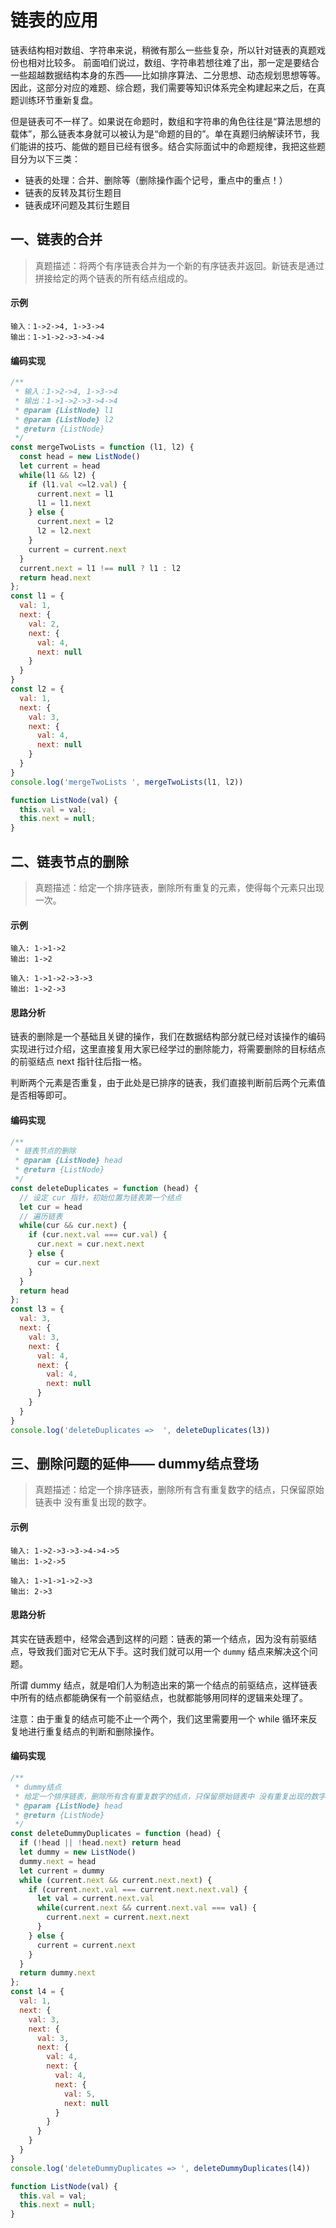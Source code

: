 # 链表的应用

链表结构相对数组、字符串来说，稍微有那么一些些复杂，所以针对链表的真题戏份也相对比较多。
前面咱们说过，数组、字符串若想往难了出，那一定是要结合一些超越数据结构本身的东西——比如排序算法、二分思想、动态规划思想等等。因此，这部分对应的难题、综合题，我们需要等知识体系完全构建起来之后，在真题训练环节重新复盘。

但是链表可不一样了。如果说在命题时，数组和字符串的角色往往是“算法思想的载体”，那么链表本身就可以被认为是“命题的目的”。单在真题归纳解读环节，我们能讲的技巧、能做的题目已经有很多。结合实际面试中的命题规律，我把这些题目分为以下三类：

* 链表的处理：合并、删除等（删除操作画个记号，重点中的重点！）
* 链表的反转及其衍生题目
* 链表成环问题及其衍生题目

## 一、链表的合并

> 真题描述：将两个有序链表合并为一个新的有序链表并返回。新链表是通过拼接给定的两个链表的所有结点组成的。 

#### 示例

```
输入：1->2->4, 1->3->4
输出：1->1->2->3->4->4
```

#### 编码实现

```js
/**
 * 输入：1->2->4, 1->3->4
 * 输出：1->1->2->3->4->4
 * @param {ListNode} l1
 * @param {ListNode} l2
 * @return {ListNode}
 */
const mergeTwoLists = function (l1, l2) {
  const head = new ListNode()
  let current = head
  while(l1 && l2) {
    if (l1.val <=l2.val) {
      current.next = l1
      l1 = l1.next
    } else {
      current.next = l2
      l2 = l2.next
    }
    current = current.next
  }
  current.next = l1 !== null ? l1 : l2
  return head.next
};
const l1 = {
  val: 1,
  next: {
    val: 2,
    next: {
      val: 4,
      next: null
    }
  }
}
const l2 = {
  val: 1,
  next: {
    val: 3,
    next: {
      val: 4,
      next: null
    }
  }
}
console.log('mergeTwoLists ', mergeTwoLists(l1, l2))

function ListNode(val) {
  this.val = val;
  this.next = null;
}
```

## 二、链表节点的删除

> 真题描述：给定一个排序链表，删除所有重复的元素，使得每个元素只出现一次。

#### 示例

```
输入: 1->1->2
输出: 1->2

输入: 1->1->2->3->3
输出: 1->2->3
```

#### 思路分析

链表的删除是一个基础且关键的操作，我们在数据结构部分就已经对该操作的编码实现进行过介绍，这里直接复用大家已经学过的删除能力，将需要删除的目标结点的前驱结点 next 指针往后指一格。

判断两个元素是否重复，由于此处是已排序的链表，我们直接判断前后两个元素值是否相等即可。

#### 编码实现

```js
/**
 * 链表节点的删除
 * @param {ListNode} head
 * @return {ListNode}
 */
const deleteDuplicates = function (head) {
  // 设定 cur 指针，初始位置为链表第一个结点
  let cur = head
  // 遍历链表
  while(cur && cur.next) {
    if (cur.next.val === cur.val) {
      cur.next = cur.next.next
    } else {
      cur = cur.next
    }
  }
  return head
};
const l3 = {
  val: 3,
  next: {
    val: 3,
    next: {
      val: 4,
      next: {
        val: 4,
        next: null
      }
    }
  }
}
console.log('deleteDuplicates =>  ', deleteDuplicates(l3))
```

## 三、删除问题的延伸—— dummy结点登场

> 真题描述：给定一个排序链表，删除所有含有重复数字的结点，只保留原始链表中 没有重复出现的数字。

#### 示例

```
输入: 1->2->3->3->4->4->5
输出: 1->2->5

输入: 1->1->1->2->3
输出: 2->3
```

#### 思路分析

其实在链表题中，经常会遇到这样的问题：链表的第一个结点，因为没有前驱结点，导致我们面对它无从下手。这时我们就可以用一个 `dummy` 结点来解决这个问题。

所谓 dummy 结点，就是咱们人为制造出来的第一个结点的前驱结点，这样链表中所有的结点都能确保有一个前驱结点，也就都能够用同样的逻辑来处理了。

注意：由于重复的结点可能不止一个两个，我们这里需要用一个 while 循环来反复地进行重复结点的判断和删除操作。

#### 编码实现

```js
/**
 * dummy结点
 * 给定一个排序链表，删除所有含有重复数字的结点，只保留原始链表中 没有重复出现的数字。
 * @param {ListNode} head
 * @return {ListNode}
 */
const deleteDummyDuplicates = function (head) {
  if (!head || !head.next) return head
  let dummy = new ListNode()
  dummy.next = head
  let current = dummy
  while (current.next && current.next.next) {
    if (current.next.val === current.next.next.val) {
      let val = current.next.val
      while(current.next && current.next.val === val) {
        current.next = current.next.next
      }
    } else {
      current = current.next
    }
  }
  return dummy.next
};
const l4 = {
  val: 1,
  next: {
    val: 3,
    next: {
      val: 3,
      next: {
        val: 4,
        next: {
          val: 4,
          next: {
            val: 5,
            next: null
          }
        }
      }
    }
  }
}
console.log('deleteDummyDuplicates => ', deleteDummyDuplicates(l4))

function ListNode(val) {
  this.val = val;
  this.next = null;
}
```

